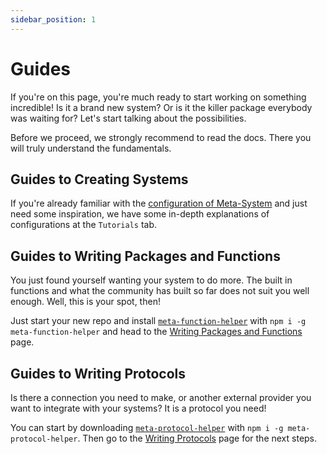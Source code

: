 ```yaml
---
sidebar_position: 1
---
```


# Guides
If you're on this page, you're much ready to start working on something incredible! Is it a brand new system? Or is it the killer package everybody was waiting for? Let's start talking about the possibilities.

Before we proceed, we strongly recommend to read the docs. There you will truly understand the fundamentals.

## Guides to Creating Systems
If you're already familiar with the [configuration of Meta-System](../api-docs/configuring/basics) and just need some inspiration, we have some  in-depth explanations of configurations at the `Tutorials` tab.

## Guides to Writing Packages and Functions
You just found yourself wanting your system to do more. The built in functions and what the community has built so far does not suit you well enough. Well, this is your spot, then!

Just start your new repo and install [`meta-function-helper`](https://www.npmjs.com/package/meta-function-helper) with `npm i -g meta-function-helper` and head to the [Writing Packages and Functions](./writing-packages-and-functions) page.

## Guides to Writing Protocols
Is there a connection you need to make, or another external provider you want to integrate with your systems? It is a protocol you need!

You can start by downloading [`meta-protocol-helper`](https://www.npmjs.com/package/meta-protocol-helper) with `npm i -g meta-protocol-helper`. Then go to the [Writing Protocols](./writing-protocols) page for the next steps.

